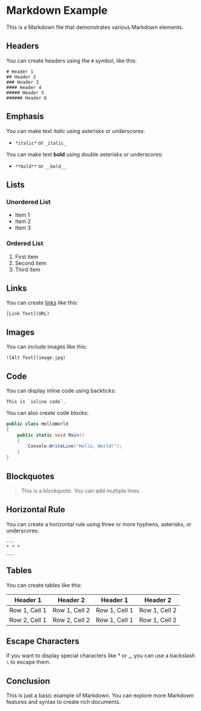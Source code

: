 # Markdown Example

This is a Markdown file that demonstrates various Markdown elements.

## Headers

You can create headers using the `#` symbol, like this:
```
# Header 1
## Header 2
### Header 3
#### Header 4
##### Header 5
###### Header 6
```

## Emphasis

You can make text *italic* using asterisks or underscores:
- `*italic*` or `_italic_`

You can make text **bold** using double asterisks or underscores:
- `**bold**` or `__bold__`

## Lists

### Unordered List
- Item 1
- Item 2
- Item 3

### Ordered List
1. First item
2. Second item
3. Third item

## Links

You can create [links](https://www.example.com) like this:
```
[Link Text](URL)
```

## Images

You can include images like this:
```
![Alt Text](image.jpg)
```

## Code

You can display inline code using backticks:
```
This is `inline code`.
```

You can also create code blocks:
```csharp
public class HelloWorld
{
    public static void Main()
    {
        Console.WriteLine("Hello, World!");
    }
}
```

## Blockquotes

> This is a blockquote.
> You can add multiple lines.

## Horizontal Rule

You can create a horizontal rule using three or more hyphens, asterisks, or underscores:
```
---
* * *
___
```

## Tables

You can create tables like this:

| Header 1 | Header 2 | Header 1 | Header 2 |
| -------- | -------- | -------- | -------- |
| Row 1, Cell 1 | Row 1, Cell 2 | Row 1, Cell 1 | Row 1, Cell 2 |
| Row 2, Cell 1 | Row 2, Cell 2 | Row 1, Cell 1 | Row 1, Cell 2 |

## Escape Characters

If you want to display special characters like \* or \_, you can use a backslash `\` to escape them.

## Conclusion

This is just a basic example of Markdown. You can explore more Markdown features and syntax to create rich documents.

